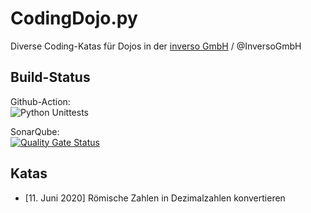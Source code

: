 # CodingDojo.py
Diverse Coding-Katas für Dojos in der [inverso GmbH](http://www.inverso.de) / @InversoGmbH

## Build-Status
Github-Action:<br/>
![Python Unittests](https://github.com/InversoGmbH/coding-dojo-py/workflows/Python%20Unittests/badge.svg)

SonarQube:<br/>
[![Quality Gate Status](https://sonarcloud.io/api/project_badges/measure?project=InversoGmbH_coding-dojo-py&metric=alert_status)](https://sonarcloud.io/dashboard?id=InversoGmbH_coding-dojo-py)

## Katas
* [11. Juni 2020] Römische Zahlen in Dezimalzahlen konvertieren